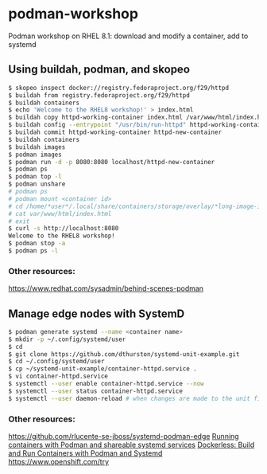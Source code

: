 # podman-workshop
Podman workshop on RHEL 8.1: download and modify a container, add to systemd

## Using buildah, podman, and skopeo
```bash
$ skopeo inspect docker://registry.fedoraproject.org/f29/httpd
$ buildah from registry.fedoraproject.org/f29/httpd
$ buildah containers
$ echo 'Welcome to the RHEL8 workshop!' > index.html
$ buildah copy httpd-working-container index.html /var/www/html/index.html
$ buildah config --entrypoint "/usr/bin/run-httpd" httpd-working-container
$ buildah commit httpd-working-container httpd-new-container
$ buildah containers
$ buildah images
$ podman images
$ podman run -d -p 8080:8080 localhost/httpd-new-container
$ podman ps
$ podman top -l
$ podman unshare
# podman ps
# podman mount <container id>
# cd /home/*user*/.local/share/containers/storage/overlay/*long-image-id*/merged
# cat var/www/html/index.html
# exit
$ curl -s http://localhost:8080
Welcome to the RHEL8 workshop!
$ podman stop -a
$ podman ps -l
```
### Other resources:
https://www.redhat.com/sysadmin/behind-scenes-podman

## Manage edge nodes with SystemD
```bash
$ podman generate systemd --name <container name>
$ mkdir -p ~/.config/systemd/user
$ cd
$ git clone https://github.com/dthurston/systemd-unit-example.git
$ cd ~/.config/systemd/user
$ cp ~/systemd-unit-example/container-httpd.service .
$ vi container-httpd.service
$ systemctl --user enable container-httpd.service --now
$ systemctl --user status container-httpd.service
$ systemctl --user daemon-reload # when changes are made to the unit file and it is currently running
```
### Other resources:
https://github.com/rlucente-se-jboss/systemd-podman-edge
[Running containers with Podman and shareable systemd services](https://www.redhat.com/sysadmin/podman-shareable-systemd-services)
[Dockerless: Build and Run Containers with Podman and Systemd](https://www.youtube.com/watch?v=RfL_CjXfQds)
https://www.openshift.com/try
